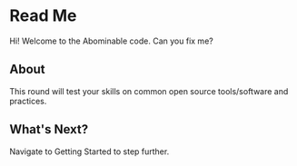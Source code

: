 # Read Me
Hi! Welcome to the Abominable code. Can you fix me?

## About
This round will test your skills on common open source tools/software and practices. 

## What's Next?
Navigate to Getting Started to step further.
